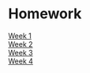 # Homework  
[Week 1](https://github.com/xixixi497/my-homework/blob/master/week%201.md)  
[Week 2](https://github.com/xixixi497/my-homework/blob/master/week%202.md)  
[Week 3](https://github.com/xixixi497/my-homework/blob/master/week%203.md)  
[Week 4](https://github.com/xixixi497/my-homework/blob/master/week%204.md)  

